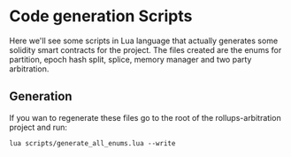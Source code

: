 # Code generation Scripts

Here we'll see some scripts in Lua language that actually generates some solidity smart contracts for the project. The files created are the enums for partition, epoch hash split, splice, memory manager and two party arbitration.

## Generation

If you wan to regenerate these files go to the root of the rollups-arbitration project and run:
```
lua scripts/generate_all_enums.lua --write
```